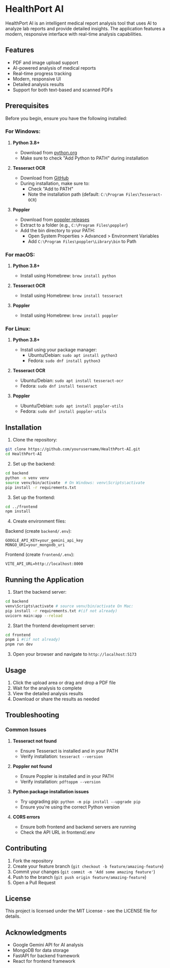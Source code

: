 # HealthPort AI

HealthPort AI is an intelligent medical report analysis tool that uses AI to analyze lab reports and provide detailed insights. The application features a modern, responsive interface with real-time analysis capabilities.

## Features

- PDF and image upload support
- AI-powered analysis of medical reports
- Real-time progress tracking
- Modern, responsive UI
- Detailed analysis results
- Support for both text-based and scanned PDFs

## Prerequisites

Before you begin, ensure you have the following installed:

### For Windows:

1. **Python 3.8+**
   - Download from [python.org](https://www.python.org/downloads/)
   - Make sure to check "Add Python to PATH" during installation

2. **Tesseract OCR**
   - Download from [GitHub](https://github.com/UB-Mannheim/tesseract/wiki)
   - During installation, make sure to:
     - Check "Add to PATH"
     - Note the installation path (default: `C:\Program Files\Tesseract-OCR`)

3. **Poppler**
   - Download from [poppler releases](https://github.com/oschwartz10612/poppler-windows/releases/)
   - Extract to a folder (e.g., `C:\Program Files\poppler`)
   - Add the bin directory to your PATH:
     - Open System Properties > Advanced > Environment Variables
     - Add `C:\Program Files\poppler\Library\bin` to Path

### For macOS:

1. **Python 3.8+**
   - Install using Homebrew: `brew install python`

2. **Tesseract OCR**
   - Install using Homebrew: `brew install tesseract`

3. **Poppler**
   - Install using Homebrew: `brew install poppler`

### For Linux:

1. **Python 3.8+**
   - Install using your package manager:
     - Ubuntu/Debian: `sudo apt install python3`
     - Fedora: `sudo dnf install python3`

2. **Tesseract OCR**
   - Ubuntu/Debian: `sudo apt install tesseract-ocr`
   - Fedora: `sudo dnf install tesseract`

3. **Poppler**
   - Ubuntu/Debian: `sudo apt install poppler-utils`
   - Fedora: `sudo dnf install poppler-utils`

## Installation

1. Clone the repository:
```bash
git clone https://github.com/yourusername/HealthPort-AI.git
cd HealthPort-AI
```

2. Set up the backend:
```bash
cd backend
python -m venv venv
source venv/bin/activate  # On Windows: venv\Scripts\activate
pip install -r requirements.txt
```

3. Set up the frontend:
```bash
cd ../frontend
npm install
```

4. Create environment files:

Backend (create `backend/.env`):
```
GOOGLE_API_KEY=your_gemini_api_key
MONGO_URI=your_mongodb_uri
```

Frontend (create `frontend/.env`):
```
VITE_API_URL=http://localhost:8000
```

## Running the Application

1. Start the backend server:
```bash
cd backend
venv\Scripts\activate # source venv/bin/activate On Mac: 
pip install -r requirements.txt #(if not already)
uvicorn main:app --reload
```

2. Start the frontend development server:
```bash
cd frontend
pnpm i #(if not already)
pnpm run dev
```

3. Open your browser and navigate to `http://localhost:5173`

## Usage

1. Click the upload area or drag and drop a PDF file
2. Wait for the analysis to complete
3. View the detailed analysis results
4. Download or share the results as needed

## Troubleshooting

### Common Issues

1. **Tesseract not found**
   - Ensure Tesseract is installed and in your PATH
   - Verify installation: `tesseract --version`

2. **Poppler not found**
   - Ensure Poppler is installed and in your PATH
   - Verify installation: `pdftoppm --version`

3. **Python package installation issues**
   - Try upgrading pip: `python -m pip install --upgrade pip`
   - Ensure you're using the correct Python version

4. **CORS errors**
   - Ensure both frontend and backend servers are running
   - Check the API URL in frontend/.env

## Contributing

1. Fork the repository
2. Create your feature branch (`git checkout -b feature/amazing-feature`)
3. Commit your changes (`git commit -m 'Add some amazing feature'`)
4. Push to the branch (`git push origin feature/amazing-feature`)
5. Open a Pull Request

## License

This project is licensed under the MIT License - see the LICENSE file for details.

## Acknowledgments

- Google Gemini API for AI analysis
- MongoDB for data storage
- FastAPI for backend framework
- React for frontend framework